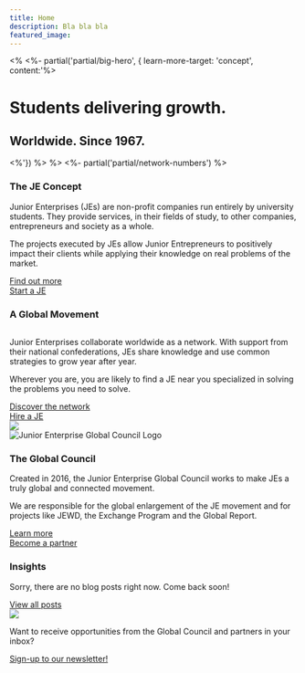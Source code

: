 ```yaml
---
title: Home
description: Bla bla bla
featured_image:
---
```


<!-- Hero Section -->
<% <%- partial('partial/big-hero', { learn-more-target: 'concept', content:'%>
  <h1>
    <span class="pretyped">Students delivering</span>
    <span class="typewriter" data-period="2000" data-type='["growth.","results.","projects.","change.","future."]'>growth.</span><span class="blinking"></span>
  </h1>
  <h2>Worldwide. Since 1967.</h2>
<%'}) %> %>
<%- partial('partial/network-numbers') %>

<!-- Main Content -->
<div class="bg-white"><div class="container">
  <section id="concept">
    <h3>The JE Concept</h3>
    <p>Junior Enterprises (JEs) are non-profit companies run entirely by university students. They provide services, in their fields of study, to other companies, entrepreneurs and society as a whole.</p>
    <p>The projects executed by JEs allow Junior Entrepreneurs to positively impact their clients while applying their knowledge on real problems of the market.</p>
    <div class="primary link"><a href="/concept">Find out more</a></div>
    <div class="primary link"><a href="/start-a-je">Start a JE</a></div>
  </section>
  <section id="network">
    <h3>A Global Movement</h3>
    <div class="row">
      <div class="one-half column">
        <canvas id="bubbleChart" class="bg-map-2"></canvas>
      </div>
      <div class="one-half column">
        <p>Junior Enterprises collaborate worldwide as a network. With support from their national confederations, JEs share knowledge and use common strategies to grow year after year.</p>
        <p>Wherever you are, you are likely to find a JE near you specialized in solving the problems you need to solve.</p>
        <div class="primary link"><a href="/confederations">Discover the network</a></div>
        <div class="primary link"><a href="/map">Hire a JE</a></div>
      </div>
    </div>
  </section>
</div></div>
<section id="global-council" class="bg-image bg-gradient-1-light">
  <img src="/assets/images/jewc-16-keynote.jpeg">
  <div class="container row">
    <div class="u-750-vcenter one-third column">
      <img src="/assets/logos/jegc-logo-dark-bg.png" alt="Junior Enterprise Global Council Logo">
    </div>
    <div class="offset-by-one-third two-thirds column card">
      <section>
        <h3>The Global Council</h3>
        <p>Created in 2016, the Junior Enterprise Global Council works to make JEs a truly global and connected movement.</p>
        <p>We are responsible for the global enlargement of the JE movement and for projects like JEWD, the Exchange Program and the Global Report.</p>
        <div class="primary link"><a href="/global-council">Learn more</a></div>
        <div class="primary link"><a href="/partners">Become a partner</a></div>
      </section>
    </div>
  </div>
</section>
<div class="bg-white"><div class="container">
  <section id="insights">
    <h3>Insights</h3>
    <p>Sorry, there are no blog posts right now. Come back soon!</p>
    <div class="primary link">
      <a href="/insights">View all posts</a>
    </div>
  </section>
  <!-- <section id="opportunities">
    <h3>Opportunities</h3>
    <p>Sorry, there are no opportunities right now. Come back soon!</p>
    <div class="primary link">
      <a href="/opportunities">View all opportunities</a>
    </div>
  </section> -->
</div></div>

<!-- Call-to-Action -->
<section id="cta" class="u-center u-white bg-image bg-gradient-2">
  <img src="/assets/images/global-forum-16-signing.jpeg">
  <div class="container">
    <p>Want to receive opportunities from the Global Council and partners in your inbox?</p>
    <a class="button" href="/mailchimp" target="_blank">Sign-up to our newsletter!</a>
  </div>
</section>
